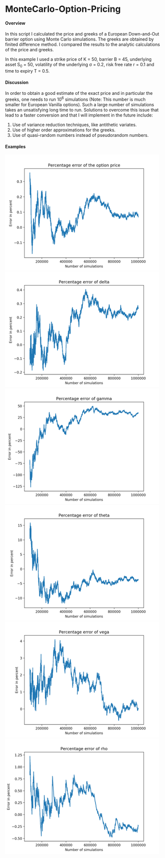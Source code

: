 # MonteCarlo-Option-Pricing


#### Overview
In this script I calculated the price and greeks of a European Down-and-Out barrier option using Monte Carlo simulations. The greeks are obtained by finited difference method.
I compared the results to the analytic calculations of the price and greeks.

In this example I used a strike price of K = 50, barrier B = 45, underlying asset S<sub>0</sub> = 50, volatility of the underlying &sigma; = 0.2, risk free rate r = 0.1 and time to expiry T = 0.5. 

#### Discussion
In order to obtain a good estimate of the exact price and in particular the greeks, one needs to run 10<sup>6</sup> simulations (Note: This number is much smaller for European Vanilla options). Such a large number of simulations takes an unsatisfying long time to run. Solutions to overcome this issue that lead to a faster conversion and that I will implement in the future include:
  
  1. Use of variance reduction techniques, like antithetic variates.
  2. Use of higher order approximations for the greeks.
  3. Use of quasi-random numbers instead of pseudorandom numbers.
  
#### Examples
<img src="/example_price.png" width="500"/>
<img src="/example_delta.png" width="500"/>
<img src="/example_gamma.png" width="500"/>
<img src="/example_theta.png" width="500"/>
<img src="/example_vega.png" width="500"/>
<img src="/example_rho.png" width="500"/>
